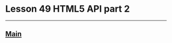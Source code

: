 # Lesson 49 HTML5 API part 2
---
[Main](https://www.github.com/dhstudents/main "Back to main list" )
---


